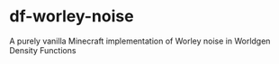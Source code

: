 # df-worley-noise
A purely vanilla Minecraft implementation of Worley noise in Worldgen Density Functions
